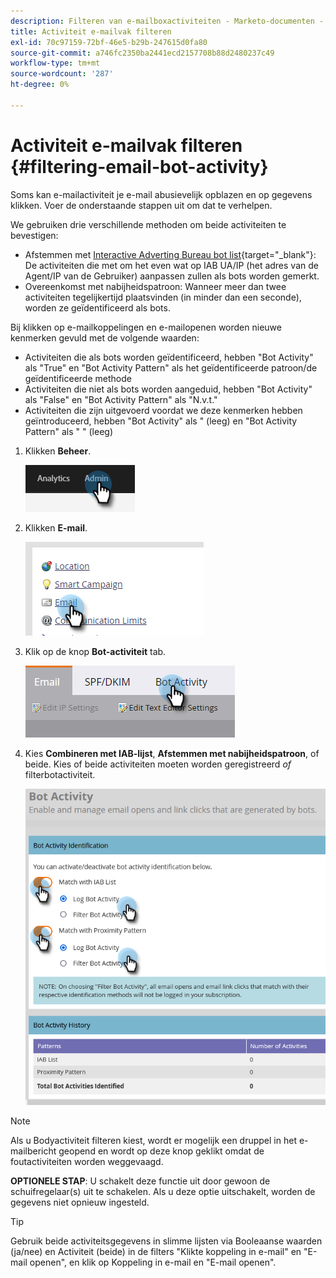 ```yaml
---
description: Filteren van e-mailboxactiviteiten - Marketo-documenten - Productdocumentatie
title: Activiteit e-mailvak filteren
exl-id: 70c97159-72bf-46e5-b29b-247615d0fa80
source-git-commit: a746fc2350ba2441ecd2157708b88d2480237c49
workflow-type: tm+mt
source-wordcount: '287'
ht-degree: 0%

---
```


# Activiteit e-mailvak filteren {#filtering-email-bot-activity}

Soms kan e-mailactiviteit je e-mail abusievelijk opblazen en op gegevens klikken. Voer de onderstaande stappen uit om dat te verhelpen.

We gebruiken drie verschillende methoden om beide activiteiten te bevestigen:

* Afstemmen met [Interactive Adverting Bureau bot list](https://www.iab.com/guidelines/iab-abc-international-spiders-bots-list/){target=&quot;_blank&quot;}: De activiteiten die met om het even wat op IAB UA/IP (het adres van de Agent/IP van de Gebruiker) aanpassen zullen als bots worden gemerkt.
* Overeenkomst met nabijheidspatroon: Wanneer meer dan twee activiteiten tegelijkertijd plaatsvinden (in minder dan een seconde), worden ze geïdentificeerd als bots.

Bij klikken op e-mailkoppelingen en e-mailopenen worden nieuwe kenmerken gevuld met de volgende waarden:

* Activiteiten die als bots worden geïdentificeerd, hebben &quot;Bot Activity&quot; als &quot;True&quot; en &quot;Bot Activity Pattern&quot; als het geïdentificeerde patroon/de geïdentificeerde methode
* Activiteiten die niet als bots worden aangeduid, hebben &quot;Bot Activity&quot; als &quot;False&quot; en &quot;Bot Activity Pattern&quot; als &quot;N.v.t.&quot;
* Activiteiten die zijn uitgevoerd voordat we deze kenmerken hebben geïntroduceerd, hebben &quot;Bot Activity&quot; als &quot; (leeg) en &quot;Bot Activity Pattern&quot; als &quot; &quot; (leeg)

1. Klikken **Beheer**.

   ![](assets/filtering-email-bot-activity-1.png)

1. Klikken **E-mail**.

   ![](assets/filtering-email-bot-activity-2.png)

1. Klik op de knop **Bot-activiteit** tab.

   ![](assets/filtering-email-bot-activity-3.png)

1. Kies **Combineren met IAB-lijst**, **Afstemmen met nabijheidspatroon**, of beide. Kies of beide activiteiten moeten worden geregistreerd _of_ filterbotactiviteit.

   ![](assets/filtering-email-bot-activity-4.png)

>[!NOTE]
>
>Als u Bodyactiviteit filteren kiest, wordt er mogelijk een druppel in het e-mailbericht geopend en wordt op deze knop geklikt omdat de foutactiviteiten worden weggevaagd.

**OPTIONELE STAP**: U schakelt deze functie uit door gewoon de schuifregelaar(s) uit te schakelen. Als u deze optie uitschakelt, worden de gegevens niet opnieuw ingesteld.

>[!TIP]
>
>Gebruik beide activiteitsgegevens in slimme lijsten via Booleaanse waarden (ja/nee) en Activiteit (beide) in de filters &quot;Klikte koppeling in e-mail&quot; en &quot;E-mail openen&quot;, en klik op Koppeling in e-mail en &quot;E-mail openen&quot;.
